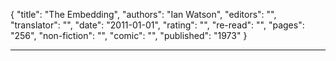 {
"title": "The Embedding",
"authors": "Ian Watson",
"editors": "",
"translator": "",
"date": "2011-01-01",
"rating": "",
"re-read": "",
"pages": "256",
"non-fiction": "",
"comic": "",
"published": "1973"
}

---
